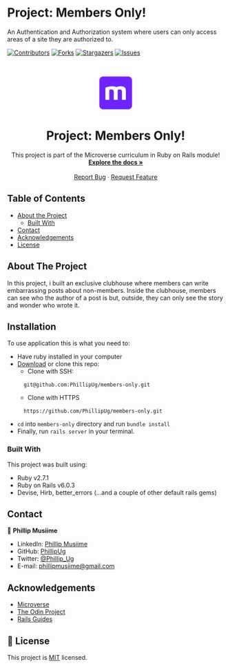 # Project: Members Only! 

An Authentication and Authorization system where users can only access areas of a site they are authorized to.



<!--
*** Thanks for checking out this README Template. If you have a suggestion that would
*** make this better, please fork the repo and create a pull request or simply open
*** an issue with the tag "enhancement".
*** Thanks again! Now go create something AMAZING! :D
-->

<!-- PROJECT SHIELDS -->
<!--
*** I'm using markdown "reference style" links for readability.
*** Reference links are enclosed in brackets [ ] instead of parentheses ( ).
*** See the bottom of this document for the declaration of the reference variables
*** for contributors-url, forks-url, etc. This is an optional, concise syntax you may use.
*** https://www.markdownguide.org/basic-syntax/#reference-style-links
-->
[![Contributors][contributors-shield]][contributors-url]
[![Forks][forks-shield]][forks-url]
[![Stargazers][stars-shield]][stars-url]
[![Issues][issues-shield]][issues-url]


<!-- PROJECT LOGO -->
<br />
<p align="center">
  <a href="https://github.com/PhillipUg/members-only">
    <img src="app/assets/images/microverse.png" alt="Logo" width="80" height="80">
  </a>

  <h1 align="center">Project: Members Only!</h1>

  <p align="center">
    This project is part of the Microverse curriculum in Ruby on Rails module!
    <br />
    <a href="https://github.com/PhillipUg/members-only"><strong>Explore the docs »</strong></a>
    <br />
    <br />
    <a href="https://github.com/PhillipUg/members-only/issues">Report Bug</a>
    ·
    <a href="https://github.com/PhillipUg/members-only/issues">Request Feature</a>
  </p>
</p>

<!-- TABLE OF CONTENTS -->
## Table of Contents

* [About the Project](#about-the-project)
  * [Built With](#built-with)
* [Contact](#contact)
* [Acknowledgements](#acknowledgements)
* [License](#license)

<!-- ABOUT THE PROJECT -->
## About The Project

In this project, i built an exclusive clubhouse where members can write embarrassing posts about non-members. Inside the clubhouse, members can see who the author of a post is but, outside, they can only see the story and wonder who wrote it.


<!-- ABOUT THE PROJECT -->
## Installation

To use application this is what you need to:
* Have ruby installed in your computer
* [Download](https://github.com/PhillipUg/members-only/archive/master.zip) or clone this repo:
  - Clone with SSH:
  ```
    git@github.com:PhillipUg/members-only.git
  ```
  - Clone with HTTPS
  ```
    https://github.com/PhillipUg/members-only.git
  ```
* `cd` into `members-only` directory and run `bundle install`
* Finally, run `rails server` in your terminal.



### Built With
This project was built using:
* Ruby v2.7.1
* Ruby on Rails v6.0.3
* Devise, Hirb, better_errors (...and a couple of other default rails gems)


<!-- CONTACT -->
## Contact

👤 **Phillip Musiime**

- LinkedIn: [Phillip Musiime](https://www.linkedin.com/in/phillip-musiime-74657019a/)
- GitHub: [PhillipUg](https://github.com/PhillipUg)
- Twitter: [@Phillip_Ug](https://twitter.com/Phillip_Ug)
- E-mail: phillipmusiime@gmail.com

<!-- ACKNOWLEDGEMENTS -->
## Acknowledgements
* [Microverse](https://www.microverse.org/)
* [The Odin Project](https://www.theodinproject.com/courses/ruby-on-rails/lessons/building-with-active-record-ruby-on-rails)
* [Rails Guides](https://guides.rubyonrails.org)

<!-- MARKDOWN LINKS & IMAGES -->
<!-- https://www.markdownguide.org/basic-syntax/#reference-style-links -->
[contributors-shield]: https://img.shields.io/github/contributors/PhillipUg/members-only.svg?style=flat-square
[contributors-url]: https://github.com/PhillipUg/members-only/graphs/contributors
[forks-shield]: https://img.shields.io/github/forks/PhillipUg/members-only.svg?style=flat-square
[forks-url]: https://github.com/PhillipUg/members-only/network/members
[stars-shield]: https://img.shields.io/github/stars/PhillipUg/members-only.svg?style=flat-square
[stars-url]: https://github.com/PhillipUg/members-only/stargazers
[issues-shield]: https://img.shields.io/github/issues/PhillipUg/members-only.svg?style=flat-square
[issues-url]: https://github.com/PhillipUg/members-only/issues


## 📝 License

This project is [MIT](https://opensource.org/licenses/MIT) licensed.

